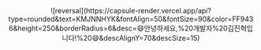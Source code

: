 <div align="center">
![reversal](https://capsule-render.vercel.app/api?type=rounded&text=KMJNNHYK&fontAlign=50&fontSize=90&color=FF9436&height=250&borderRadius=6&desc=😄안녕하세요,%20개발자%20김진혁입니다!%20😄&descAlignY=70&descSize=15)
</div>



